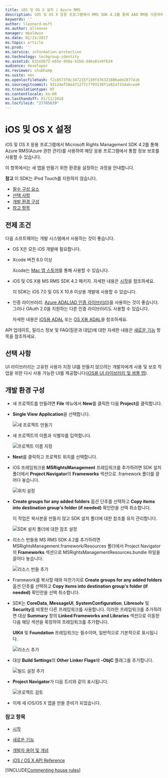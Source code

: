 ```yaml
---
title: iOS 및 OS X 설치 | Azure RMS
description: iOS 및 OS X 응용 프로그램에서 RMS SDK 4.2를 통해 AAD RM을 사용하여 해당 응용 프로그램에서 통합 정보 보호를 사용할 수 있습니다.
keywords: ''
author: lleonard-msft
ms.author: alleonar
manager: mbaldwin
ms.date: 02/23/2017
ms.topic: article
ms.prod: ''
ms.service: information-protection
ms.technology: techgroup-identity
ms.assetid: b31e5b72-e65e-450a-b1b8-d46e81e9fb34
audience: developer
ms.reviewer: shubhamp
ms.suite: ems
ms.openlocfilehash: f2cb573f8c347215f130fd76321886ade2877a16
ms.sourcegitcommit: 93124ef58e471277c7793130f1a82af33dabcea9
ms.translationtype: HT
ms.contentlocale: ko-KR
ms.lasthandoff: 01/11/2018
ms.locfileid: "27765639"
---
```

# <a name="ios-and-os-x-setup"></a>iOS 및 OS X 설정

iOS 및 OS X 응용 프로그램에서 Microsoft Rights Management SDK 4.2를 통해 Azure RMS(Azure 권한 관리)를 사용하여 해당 응용 프로그램에서 통합 정보 보호를 사용할 수 있습니다.

이 항목에서는 새 앱을 만들기 위한 환경을 설정하는 과정을 안내합니다.

**참고** 이 SDK는 iPod Touch를 지원하지 않습니다.


-   [필수 구성 요소](#prerequisites)
-   [선택 사항](#optional)
-   [개발 환경 구성](#configuring-your-development-environment)
-   [참고 항목](#see-also)

## <a name="prerequisites"></a>전제 조건

다음 소프트웨어는 개발 시스템에서 사용하는 것이 좋습니다.

-   OS X은 모든 iOS 개발에 필요합니다.
-   Xcode 버전 6.0 이상

    Xcode는 [Mac 앱 스토어](https://developer.apple.com/technologies/mac/)를 통해 사용할 수 있습니다.

-   iOS 및 OS X용 MS RMS SDK 4.2 패키지. 자세한 내용은 [시작](get-started.md)을 참조하세요.

    이 SDK는 iOS 7.0 및 OS X 10.8 이상용 개발에 사용할 수 있습니다.

-   인증 라이브러리: [Azure ADAL(AD 인증 라이브러리)](https://msdn.microsoft.com/library/jj573266.aspx)을 사용하는 것이 좋습니다. 그러나 OAuth 2.0을 지원하는 다른 인증 라이브러리도 사용할 수 있습니다.

    자세한 내용은 [iOS용 ADAL](https://github.com/MSOpenTech/azure-activedirectory-library-for-ios) 또는 [OS X용 ADAL](https://github.com/MSOpenTech/azure-activedirectory-library-for-ios/tree/OSXUniversal)을 참조하세요.

API 업데이트, 릴리스 정보 및 FAQ(질문과 대답)에 대한 자세한 내용은 [새로운 기능](release-notes.md) 항목을 참조하세요.

## <a name="optional"></a>선택 사항

UI 라이브러리는 고유한 사용자 지정 UI를 만들지 않으려는 개발자에게 사용 및 보호 작업을 위한 다시 사용 가능한 UI를 제공합니다([iOS용 UI 라이브러리 및 샘플 앱](https://github.com/AzureAD/rms-sdk-ui-for-ios)).

## <a name="configuring-your-development-environment"></a>개발 환경 구성

-   새 프로젝트를 만들려면 **File** 메뉴에서 **New**를 클릭한 다음 **Project**를 클릭합니다.
-   **Single View Application**을 선택합니다.

    ![새 프로젝트 만들기](../media/iOS-Project.png)

-   새 프로젝트의 이름과 식별자를 입력합니다.

    ![프로젝트 이름 지정](../media/iOS-project-options.png)

-   **Next**를 클릭하고 프로젝트 위치를 선택합니다.
-   iOS 프레임워크용 **MSRightsManagement** 프레임워크를 추가하려면 SDK 설치 폴더에서 **Project Navigator**의 **Frameworks** 섹션으로 .framework 폴더를 끌어다 놓습니다.

    ![위치 설정](../media/ios-add-dependencies-01a.png)

-   **Create groups for any added folders** 옵션 단추를 선택하고 **Copy items into destination group's folder (if needed)** 확인란을 선택 취소합니다.

    이 작업은 복사본을 만들지 않고 SDK 설치 폴더에 대한 참조를 유지 관리합니다.

    ![SDK 설치 폴더에 대한 참조 설정](../media/iOS-create-groups.png)

-   리소스 번들용 MS RMS SDK 4.2를 추가하려면 MSRightsManagement.framework/Resources 폴더에서 Project Navigator의 **Frameworks** 섹션으로 MSRightsManagementResources.bundle 파일을 끌어다 놓습니다.

    ![리소스 번들 추가](../media/iOS-add-resource-bundle-02a.png)

-   Framework를 복사할 때와 마찬가지로 **Create groups for any added folders** 옵션 단추를 선택하고 **Copy items into destination group's folder (if needed)** 확인란을 선택 취소합니다.
-   SDK는 **CoreData**, **MessageUI**, **SystemConfiguration**, **Libresolv** 및 **Security**를 비롯한 다른 프레임워크를 사용합니다. 이러한 프레임워크를 추가하려면 대상 **Summary** 창의 **Linked Frameworks and Libraries** 섹션으로 이동한 다음 해당 섹션을 확장하여 프레임워크를 추가합니다.

    **UIKit** 및 **Foundation** 프레임워크는 필수이며, 일반적으로 기본적으로 표시됩니다.

    ![리소스 추가](../media/iOS-add-libraries.png)

-   대상 **Build Settings**의 **Other Linker Flags**에 **-ObjC** 플래그를 추가합니다.

    ![빌드 설정 추가](../media/iOS-linker-flags.png)

-   **Project Navigator**가 다음 트리와 같이 표시됩니다.

    ![프로젝트 검토](../media/iOS-verify-setup-01a.png)

-   이제 새 iOS/OS X 앱을 만들 준비가 되었습니다.

### <a name="see-also"></a>참고 항목

* [시작](get-started.md)

* [새로운 기능](release-notes.md)

* [개발자 용어 및 개념](core-concepts.md)

* [iOS / OS X API Reference](https://msdn.microsoft.com/library/dn758306.aspx)

[!INCLUDE[Commenting house rules](../includes/houserules.md)]